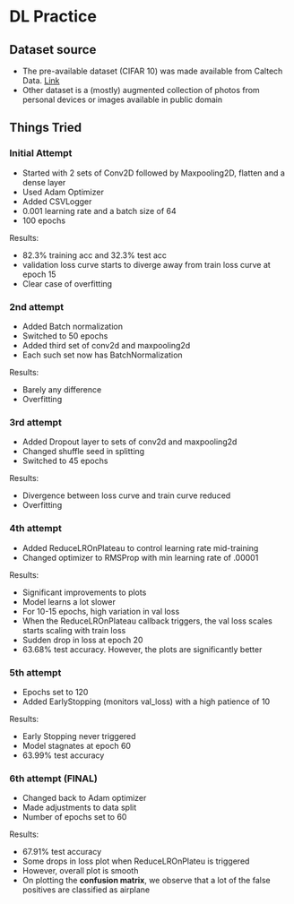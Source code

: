 # DL Practice

## Dataset source

- The pre-available dataset (CIFAR 10) was made available from Caltech Data. [Link](https://data.caltech.edu/records/mzrjq-6wc02)
- Other dataset is a (mostly) augmented collection of photos from personal devices or images available in public domain

## Things Tried

### Initial Attempt

- Started with 2 sets of Conv2D followed by Maxpooling2D, flatten and a dense layer
- Used Adam Optimizer
- Added CSVLogger
- 0.001 learning rate and a batch size of 64
- 100 epochs

Results:

- 82.3% training acc and 32.3% test acc
- validation loss curve starts to diverge away from train loss curve at epoch 15
- Clear case of overfitting

### 2nd attempt

- Added Batch normalization
- Switched to 50 epochs
- Added third set of conv2d and maxpooling2d
- Each such set now has BatchNormalization

Results:

- Barely any difference
- Overfitting

### 3rd attempt

- Added Dropout layer to sets of conv2d and maxpooling2d
- Changed shuffle seed in splitting
- Switched to 45 epochs

Results:

- Divergence between loss curve and train curve reduced
- Overfitting

### 4th attempt

- Added ReduceLROnPlateau to control learning rate mid-training
- Changed optimizer to RMSProp with min learning rate of .00001

Results:

- Significant improvements to plots
- Model learns a lot slower
- For 10-15 epochs, high variation in val loss
- When the ReduceLROnPlateau callback triggers, the val loss scales starts scaling with train loss
- Sudden drop in loss at epoch 20
- 63.68% test accuracy. However, the plots are significantly better

### 5th attempt

- Epochs set to 120
- Added EarlyStopping (monitors val_loss) with a high patience of 10

Results:

- Early Stopping never triggered
- Model stagnates at epoch 60
- 63.99% test accuracy

### 6th attempt (FINAL)

- Changed back to Adam optimizer
- Made adjustments to data split
- Number of epochs set to 60

Results:

- 67.91% test accuracy
- Some drops in loss plot when ReduceLROnPlateu is triggered
- However, overall plot is smooth
- On plotting the **confusion matrix**, we observe that a lot of the false positives are classified as airplane

